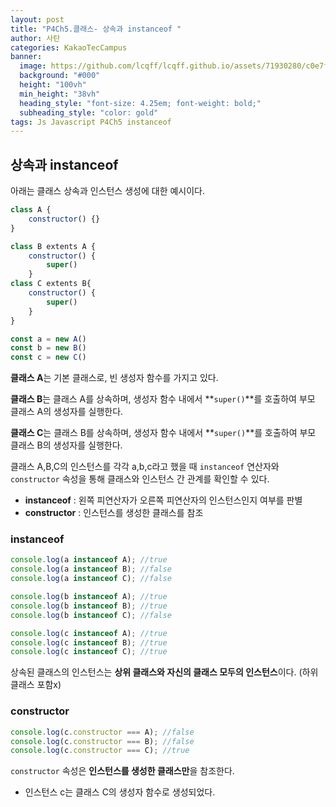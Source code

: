 ```yaml
---
layout: post
title: "P4Ch5.클래스- 상속과 instanceof "
author: 사탄
categories: KakaoTecCampus
banner:
  image: https://github.com/lcqff/lcqff.github.io/assets/71930280/c0e7f13b-5357-4eac-9dac-b5d31de1649a
  background: "#000"
  height: "100vh"
  min_height: "38vh"
  heading_style: "font-size: 4.25em; font-weight: bold;"
  subheading_style: "color: gold"
tags: Js Javascript P4Ch5 instanceof
---
```


<style>
  .imageRow {
    display:flex;
  }
  .captionedImg {
    display: grid;
    align-content: flex-end;
    margin: 0 20px;
    text-align:center;
    font-size: 12px;
    color:gray;
  }
</style>

## 상속과 instanceof

아래는 클래스 상속과 인스턴스 생성에 대한 예시이다.

```jsx
class A {
	constructor() {}
}

class B extents A {
	constructor() {
		super()
	}
class C extents B{
	constructor() {
		super()
	}
}

const a = new A()
const b = new B()
const c = new C()
```

**클래스 A**는 기본 클래스로, 빈 생성자 함수를 가지고 있다.

**클래스 B**는 클래스 A를 상속하며, 생성자 함수 내에서 **`super()`**를 호출하여 부모 클래스 A의 생성자를 실행한다.

**클래스 C**는 클래스 B를 상속하며, 생성자 함수 내에서 **`super()`**를 호출하여 부모 클래스 B의 생성자를 실행한다.

클래스 A,B,C의 인스턴스를 각각 a,b,c라고 했을 때 `instanceof` 연산자와 `constructor` 속성을 통해 클래스와 인스턴스 간 관계를 확인할 수 있다.

- **instanceof** : 왼쪽 피연산자가 오른쪽 피연산자의 인스턴스인지 여부를 판별
- **constructor** : 인스턴스를 생성한 클래스를 참조

### instanceof

```jsx
console.log(a instanceof A); //true
console.log(a instanceof B); //false
console.log(a instanceof C); //false

console.log(b instanceof A); //true
console.log(b instanceof B); //true
console.log(b instanceof C); //false

console.log(c instanceof A); //true
console.log(c instanceof B); //true
console.log(c instanceof C); //true
```

상속된 클래스의 인스턴스는 **상위 클래스와 자신의 클래스 모두의 인스턴스**이다. (하위 클래스 포함x)

### constructor

```jsx
console.log(c.constructor === A); //false
console.log(c.constructor === B); //false
console.log(c.constructor === C); //true
```

`constructor` 속성은 **인스턴스를 생성한 클래스만**을 참조한다.

- 인스턴스 c는 클래스 C의 생성자 함수로 생성되었다.
